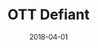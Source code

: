 ---
title: OTT Defiant

date: 2018-04-01
location: Tivoli Theatre, Dublin, Ireland
cagematch: https://www.cagematch.net/?id=1&nr=195236
---